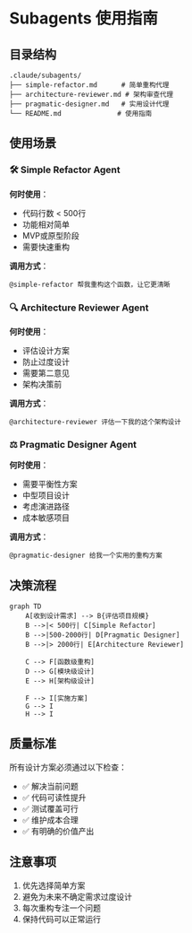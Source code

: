 # Subagents 使用指南

## 目录结构
```
.claude/subagents/
├── simple-refactor.md      # 简单重构代理
├── architecture-reviewer.md # 架构审查代理  
├── pragmatic-designer.md   # 实用设计代理
└── README.md              # 使用指南
```

## 使用场景

### 🛠️ Simple Refactor Agent
**何时使用**：
- 代码行数 < 500行
- 功能相对简单
- MVP或原型阶段
- 需要快速重构

**调用方式**：
```
@simple-refactor 帮我重构这个函数，让它更清晰
```

### 🔍 Architecture Reviewer Agent  
**何时使用**：
- 评估设计方案
- 防止过度设计
- 需要第二意见
- 架构决策前

**调用方式**：
```
@architecture-reviewer 评估一下我的这个架构设计
```

### ⚖️ Pragmatic Designer Agent
**何时使用**：
- 需要平衡性方案
- 中型项目设计
- 考虑演进路径
- 成本敏感项目

**调用方式**：
```
@pragmatic-designer 给我一个实用的重构方案
```

## 决策流程

```mermaid
graph TD
    A[收到设计需求] --> B{评估项目规模}
    B -->|< 500行| C[Simple Refactor]
    B -->|500-2000行| D[Pragmatic Designer] 
    B -->|> 2000行| E[Architecture Reviewer]
    
    C --> F[函数级重构]
    D --> G[模块级设计]  
    E --> H[架构级设计]
    
    F --> I[实施方案]
    G --> I
    H --> I
```

## 质量标准

所有设计方案必须通过以下检查：
- ✅ 解决当前问题
- ✅ 代码可读性提升
- ✅ 测试覆盖可行
- ✅ 维护成本合理
- ✅ 有明确的价值产出

## 注意事项
1. 优先选择简单方案
2. 避免为未来不确定需求过度设计  
3. 每次重构专注一个问题
4. 保持代码可以正常运行